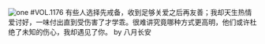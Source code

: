 ![one](http://image.wufazhuce.com/Fg1qvP6fvjxUnXVdt5R2NYTfKffV)
#VOL.1176
有些人选择先戒备，收到足够关爱之后再友善；我却天生热情爱讨好，一味付出直到受伤害了才学乖。很难讲究竟哪种方式更高明，他们或许杜绝了未知的伤心，我却遇见了你。 by 八月长安